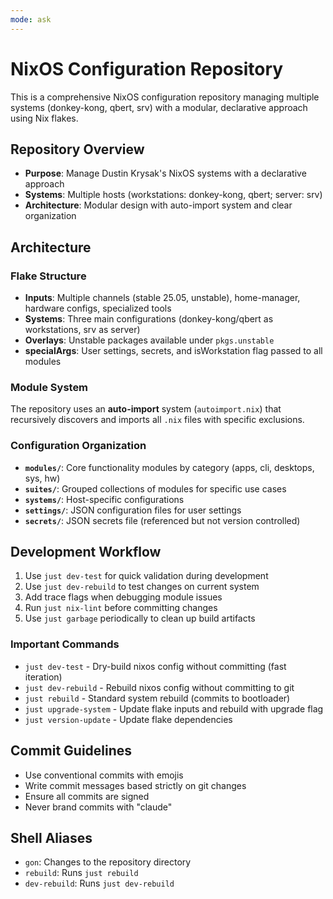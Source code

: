 ```yaml
---
mode: ask
---
```


# NixOS Configuration Repository

This is a comprehensive NixOS configuration repository managing multiple systems (donkey-kong, qbert, srv) with a modular, declarative approach using Nix flakes.

## Repository Overview

- **Purpose**: Manage Dustin Krysak's NixOS systems with a declarative approach
- **Systems**: Multiple hosts (workstations: donkey-kong, qbert; server: srv)
- **Architecture**: Modular design with auto-import system and clear organization

## Architecture

### Flake Structure

- **Inputs**: Multiple channels (stable 25.05, unstable), home-manager, hardware configs, specialized tools
- **Systems**: Three main configurations (donkey-kong/qbert as workstations, srv as server)
- **Overlays**: Unstable packages available under `pkgs.unstable`
- **specialArgs**: User settings, secrets, and isWorkstation flag passed to all modules

### Module System

The repository uses an **auto-import** system (`autoimport.nix`) that recursively discovers and imports all `.nix` files with specific exclusions.

### Configuration Organization

- **`modules/`**: Core functionality modules by category (apps, cli, desktops, sys, hw)
- **`suites/`**: Grouped collections of modules for specific use cases
- **`systems/`**: Host-specific configurations
- **`settings/`**: JSON configuration files for user settings
- **`secrets/`**: JSON secrets file (referenced but not version controlled)

## Development Workflow

1. Use `just dev-test` for quick validation during development
2. Use `just dev-rebuild` to test changes on current system
3. Add trace flags when debugging module issues
4. Run `just nix-lint` before committing changes
5. Use `just garbage` periodically to clean up build artifacts

### Important Commands

- `just dev-test` - Dry-build nixos config without committing (fast iteration)
- `just dev-rebuild` - Rebuild nixos config without committing to git
- `just rebuild` - Standard system rebuild (commits to bootloader)
- `just upgrade-system` - Update flake inputs and rebuild with upgrade flag
- `just version-update` - Update flake dependencies

## Commit Guidelines

- Use conventional commits with emojis
- Write commit messages based strictly on git changes
- Ensure all commits are signed
- Never brand commits with "claude"

## Shell Aliases

- `gon`: Changes to the repository directory
- `rebuild`: Runs `just rebuild`
- `dev-rebuild`: Runs `just dev-rebuild`
